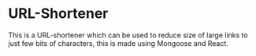 # URL-Shortener
This is a URL-shortener which can be used to reduce size of large links to just few bits of characters, this is made using Mongoose and React.
